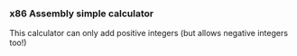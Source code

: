 ### x86 Assembly simple calculator
This calculator can only add positive integers (but allows negative integers too!)
